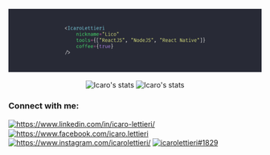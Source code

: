 <p align="center">
  <img src="./me.png" />
</p>

<p align="center">
  <span>
    <img src="https://github-readme-stats.vercel.app/api?username=icarolettieri&show_icons=true&theme=dracula" alt="Icaro's stats" height=175 />
  </span>
  <span>
    <img src="https://github-readme-stats.vercel.app/api/top-langs?username=icarolettieri&layout=compact&show_icons=true&theme=dracula" alt="Icaro's stats" height=175 />
  </span>
</p>

<p align="center">
  <h3>Connect with me:</h3>
  <p>
  <a href="https://linkedin.com/in/https://www.linkedin.com/in/icaro-lettieri/" target="blank"><img align="center" src="https://cdn.jsdelivr.net/npm/simple-icons@3.0.1/icons/linkedin.svg" alt="https://www.linkedin.com/in/icaro-lettieri/" height="30" width="40" /></a>
  <a href="https://fb.com/https://www.facebook.com/icaro.lettieri" target="blank"><img align="center" src="https://cdn.jsdelivr.net/npm/simple-icons@3.0.1/icons/facebook.svg" alt="https://www.facebook.com/icaro.lettieri" height="30" width="40" /></a>
  <a href="https://instagram.com/https://www.instagram.com/icarolettieri/" target="blank"><img align="center" src="https://cdn.jsdelivr.net/npm/simple-icons@3.0.1/icons/instagram.svg" alt="https://www.instagram.com/icarolettieri/" height="30" width="40" /></a>
  <a href="https://discord.gg/icarolettieri#1829" target="blank"><img align="center" src="https://cdn.jsdelivr.net/npm/simple-icons@3.0.1/icons/discord.svg" alt="icarolettieri#1829" height="30" width="40" /></a>
  </p>
</p>
